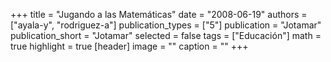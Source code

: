 +++
title = "Jugando a las Matemáticas"
date = "2008-06-19"
authors = ["ayala-y", "rodriguez-a"]
publication_types = ["5"]
publication = "Jotamar"
publication_short = "Jotamar"
selected = false
tags = ["Educación"]
math = true
highlight = true
[header]
image = ""
caption = ""
+++
